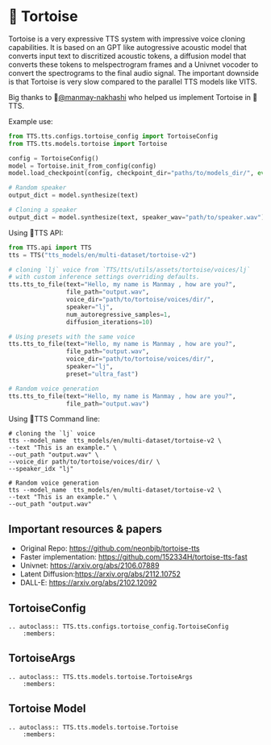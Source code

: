 # 🐢 Tortoise
Tortoise is a very expressive TTS system with impressive voice cloning capabilities. It is based on an GPT like autogressive acoustic model that converts input
text to discritized acoustic tokens, a diffusion model that converts these tokens to melspectrogram frames and a Univnet vocoder to convert the spectrograms to
the final audio signal. The important downside is that Tortoise is very slow compared to the parallel TTS models like VITS.

Big thanks to 👑[@manmay-nakhashi](https://github.com/manmay-nakhashi) who helped us implement Tortoise in 🐸TTS.

Example use:

```python
from TTS.tts.configs.tortoise_config import TortoiseConfig
from TTS.tts.models.tortoise import Tortoise

config = TortoiseConfig()
model = Tortoise.init_from_config(config)
model.load_checkpoint(config, checkpoint_dir="paths/to/models_dir/", eval=True)

# Random speaker
output_dict = model.synthesize(text)

# Cloning a speaker
output_dict = model.synthesize(text, speaker_wav="path/to/speaker.wav")
```

Using 🐸TTS API:

```python
from TTS.api import TTS
tts = TTS("tts_models/en/multi-dataset/tortoise-v2")

# cloning `lj` voice from `TTS/tts/utils/assets/tortoise/voices/lj`
# with custom inference settings overriding defaults.
tts.tts_to_file(text="Hello, my name is Manmay , how are you?",
                file_path="output.wav",
                voice_dir="path/to/tortoise/voices/dir/",
                speaker="lj",
                num_autoregressive_samples=1,
                diffusion_iterations=10)

# Using presets with the same voice
tts.tts_to_file(text="Hello, my name is Manmay , how are you?",
                file_path="output.wav",
                voice_dir="path/to/tortoise/voices/dir/",
                speaker="lj",
                preset="ultra_fast")

# Random voice generation
tts.tts_to_file(text="Hello, my name is Manmay , how are you?",
                file_path="output.wav")
```

Using 🐸TTS Command line:

```console
# cloning the `lj` voice
tts --model_name  tts_models/en/multi-dataset/tortoise-v2 \
--text "This is an example." \
--out_path "output.wav" \
--voice_dir path/to/tortoise/voices/dir/ \
--speaker_idx "lj"

# Random voice generation
tts --model_name  tts_models/en/multi-dataset/tortoise-v2 \
--text "This is an example." \
--out_path "output.wav"
```


## Important resources & papers
- Original Repo: https://github.com/neonbjb/tortoise-tts
- Faster implementation: https://github.com/152334H/tortoise-tts-fast
- Univnet: https://arxiv.org/abs/2106.07889
- Latent Diffusion:https://arxiv.org/abs/2112.10752
- DALL-E: https://arxiv.org/abs/2102.12092

## TortoiseConfig
```{eval-rst}
.. autoclass:: TTS.tts.configs.tortoise_config.TortoiseConfig
    :members:
```

## TortoiseArgs
```{eval-rst}
.. autoclass:: TTS.tts.models.tortoise.TortoiseArgs
    :members:
```

## Tortoise Model
```{eval-rst}
.. autoclass:: TTS.tts.models.tortoise.Tortoise
    :members:
```
